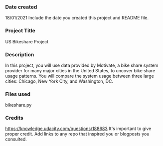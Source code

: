 ### Date created
18/01/2021
Include the date you created this project and README file.

### Project Title
US Bikeshare Project


### Description
In this project, you will use data provided by Motivate, a bike share system provider for many major cities in the United States, to uncover bike share usage patterns. You will compare the system usage between three large cities: Chicago, New York City, and Washington, DC.

### Files used
bikeshare.py

### Credits
https://knowledge.udacity.com/questions/188683
It's important to give proper credit. Add links to any repo that inspired you or blogposts you consulted.

